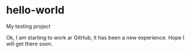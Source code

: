 # hello-world
My testing project

Ok, I am starting to work ar GitHub, it has been a new experience. Hope I will get there soon.
